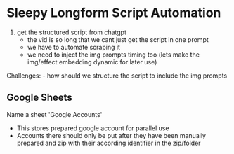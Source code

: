 # Sleepy Longform Script Automation

1. get the structured script from chatgpt
    - the vid is so long that we cant just get the script in one prompt
    - we have to automate scraping it
    - we need to inject the img prompts timing too (lets make the img/effect embedding dynamic for later use)

Challenges:
    - how should we structure the script to include the img prompts

## Google Sheets

Name a sheet 'Google Accounts'

- This stores prepared google account for parallel use
- Accounts there should only be put after they have been manually prepared and zip with their according identifier in the zip/folder